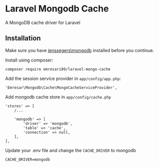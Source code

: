 # Laravel Mongodb Cache
A MongoDB cache driver for Laravel

Installation
------------

Make sure you have [jenssegers\mongodb](https://github.com/jenssegers/Laravel-MongoDB) installed before you continue.

Install using composer:

    composer require emresari89/laravel-mongo-cache

Add the session service provider in `app/config/app.php`:

    'Emresar\Mongodb\Cache\MongoCacheServiceProvider',
    
Add mongodb cache store in `app/config/cache.php`

    'stores' => [
        /...

        'mongodb' => [
            'driver' => 'mongodb',
            'table' => 'cache',
            'connection' => null,
        ],
    ],
    
Update your .env file and change the `CACHE_DRIVER` to mongodb

    CACHE_DRIVER=mongodb
